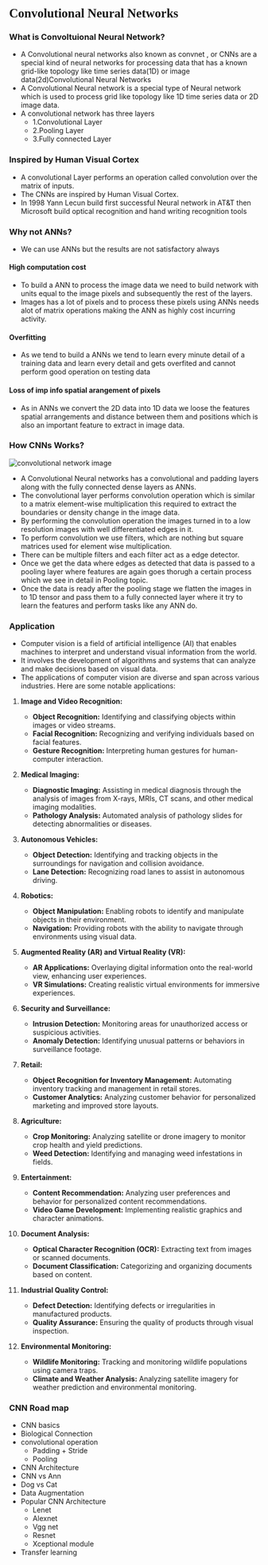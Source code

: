 <h1 style="font-family:Consolas; font-size: 25px;"> Convolutional Neural Networks</h1>

### What is Convoltuional Neural Network?
- A Convolutional neural networks also known as convnet , or CNNs are a special kind of neural networks for processing data that has a known grid-like topology like time series data(1D) or image data(2d)Convolutional Neural Networks 
- A Convolutional Neural network is a special type of Neural network which is used to process grid like topology like 1D time series data or 2D image data. 
- A convolutional network has three layers 
    - 1.Convolutional Layer 
    - 2.Pooling Layer
    - 3.Fully connected Layer 
### Inspired by Human Visual Cortex
- A convolutional Layer performs an operation called convolution over the matrix of inputs. 
- The CNNs are inspired by Human Visual Cortex. 
- In 1998 Yann Lecun build first successful Neural network in AT&T then Microsoft build optical recognition and hand writing recognition tools 
### Why not ANNs? 
- We can use ANNs but the results are not satisfactory always 
#### High computation cost 
- To build a ANN to process the image data we need to build network with units equal to the image pixels and subsequently the rest of the layers. 
- Images has a lot of pixels and to process these pixels using ANNs needs alot of matrix operations making the ANN as highly cost incurring activity. 
#### Overfitting
- As we tend to build a ANNs we tend to learn every minute detail of a training data and learn every detail and gets overfited and cannot perform good operation on testing data 
#### Loss of imp info spatial arangement of pixels 
- As in ANNs we convert the 2D data into 1D data we loose the features spatial arrangements and distance between them and positions which is also an important feature to extract in image data. 

### How CNNs Works? 
![convolutional network image](https://editor.analyticsvidhya.com/uploads/59954intro%20to%20CNN.JPG)
- A Convolutional Neural networks has a convolutional and padding layers along with the fully connected dense layers as ANNs. 
- The convolutional layer performs convolution operation which is similar to a matrix element-wise multiplication this required to extract the boundaries or density change in the image data. 
- By performing the convolution operation the images turned in to a low resolution images with well differentiated edges in it. 
- To perform convolution we use filters, which are nothing but square matrices used for element wise multiplication. 
- There can be multiple filters and each filter act as a edge detector. 
- Once we get the data where edges as detected that data is passed to a pooling layer where features are again goes thorugh a certain process which we see in detail in Pooling topic. 
- Once the data is ready after the pooling stage we flatten the images in to 1D tensor and pass them to a fully connected layer where it try to learn the features and perform tasks like any ANN do. 


### Application 

- Computer vision is a field of artificial intelligence (AI) that enables machines to interpret and understand visual information from the world. 
- It involves the development of algorithms and systems that can analyze and make decisions based on visual data. 
- The applications of computer vision are diverse and span across various industries. Here are some notable applications:

1. **Image and Video Recognition:**
   - **Object Recognition:** Identifying and classifying objects within images or video streams.
   - **Facial Recognition:** Recognizing and verifying individuals based on facial features.
   - **Gesture Recognition:** Interpreting human gestures for human-computer interaction.

2. **Medical Imaging:**
   - **Diagnostic Imaging:** Assisting in medical diagnosis through the analysis of images from X-rays, MRIs, CT scans, and other medical imaging modalities.
   - **Pathology Analysis:** Automated analysis of pathology slides for detecting abnormalities or diseases.

3. **Autonomous Vehicles:**
   - **Object Detection:** Identifying and tracking objects in the surroundings for navigation and collision avoidance.
   - **Lane Detection:** Recognizing road lanes to assist in autonomous driving.

4. **Robotics:**
   - **Object Manipulation:** Enabling robots to identify and manipulate objects in their environment.
   - **Navigation:** Providing robots with the ability to navigate through environments using visual data.

5. **Augmented Reality (AR) and Virtual Reality (VR):**
   - **AR Applications:** Overlaying digital information onto the real-world view, enhancing user experiences.
   - **VR Simulations:** Creating realistic virtual environments for immersive experiences.

6. **Security and Surveillance:**
   - **Intrusion Detection:** Monitoring areas for unauthorized access or suspicious activities.
   - **Anomaly Detection:** Identifying unusual patterns or behaviors in surveillance footage.

7. **Retail:**
   - **Object Recognition for Inventory Management:** Automating inventory tracking and management in retail stores.
   - **Customer Analytics:** Analyzing customer behavior for personalized marketing and improved store layouts.

8. **Agriculture:**
   - **Crop Monitoring:** Analyzing satellite or drone imagery to monitor crop health and yield predictions.
   - **Weed Detection:** Identifying and managing weed infestations in fields.

9. **Entertainment:**
   - **Content Recommendation:** Analyzing user preferences and behavior for personalized content recommendations.
   - **Video Game Development:** Implementing realistic graphics and character animations.

10. **Document Analysis:**
    - **Optical Character Recognition (OCR):** Extracting text from images or scanned documents.
    - **Document Classification:** Categorizing and organizing documents based on content.

11. **Industrial Quality Control:**
    - **Defect Detection:** Identifying defects or irregularities in manufactured products.
    - **Quality Assurance:** Ensuring the quality of products through visual inspection.

12. **Environmental Monitoring:**
    - **Wildlife Monitoring:** Tracking and monitoring wildlife populations using camera traps.
    - **Climate and Weather Analysis:** Analyzing satellite imagery for weather prediction and environmental monitoring.


### CNN Road map 
- CNN basics 
- Biological Connection 
- convolutional operation 
     - Padding + Stride
     - Pooling 
- CNN Architecture 
- CNN vs Ann 
- Dog vs Cat 
- Data Augmentation 
- Popular CNN Architecture 
   - Lenet  
   - Alexnet 
   - Vgg net 
   - Resnet 
   - Xceptional module 
- Transfer learning 

